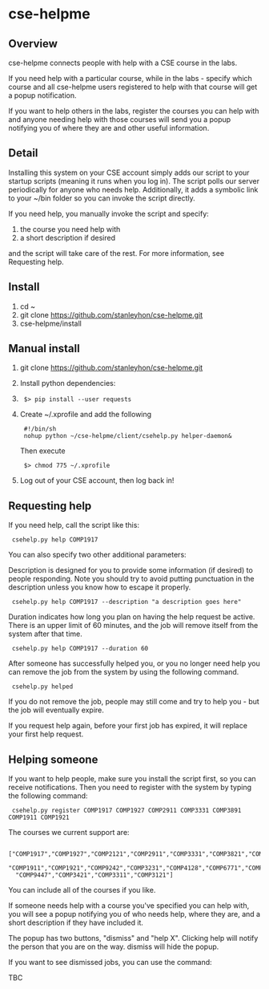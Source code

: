 cse-helpme
==========

## Overview

cse-helpme connects people with help with a CSE course in the labs.

If you need help with a particular course, while in the labs - specify which course
and all cse-helpme users registered to help with that course will get a popup notification.

If you want to help others in the labs, register the courses you can help with
and anyone needing help with those courses will send you a popup notifying you of
where they are and other useful information.

## Detail

Installing this system on your CSE account simply adds our script to your startup
scripts (meaning it runs when you log in). The script polls our server periodically
for anyone who needs help. Additionally, it adds a symbolic link to your ~/bin folder
so you can invoke the script directly.

If you need help, you manually invoke the script and specify:
1. the course you need help with
2. a short description if desired

and the script will take care of the rest. For more information, see Requesting help.

## Install

1. cd ~
2. git clone https://github.com/stanleyhon/cse-helpme.git
3. cse-helpme/install

## Manual install

1. git clone https://github.com/stanleyhon/cse-helpme.git
2. Install python dependencies:
3. 
        $> pip install --user requests
      
3. Create ~/.xprofile and add the following

        #!/bin/sh
        nohup python ~/cse-helpme/client/csehelp.py helper-daemon&
        
    Then execute

        $> chmod 775 ~/.xprofile

4. Log out of your CSE account, then log back in!

## Requesting help

If you need help, call the script like this:

     csehelp.py help COMP1917

You can also specify two other additional parameters:
 
Description is designed for you to provide some information (if desired) to people responding.
Note you should try to avoid putting punctuation in the description unless you know how to 
escape it properly.
     
     csehelp.py help COMP1917 --description "a description goes here"

Duration indicates how long you plan on having the help request be active. There is an upper limit of
60 minutes, and the job will remove itself from the system after that time.
     
     csehelp.py help COMP1917 --duration 60

After someone has successfully helped you, or you no longer need help you can remove the job
from the system by using the following command.

     csehelp.py helped

If you do not remove the job, people may still come and try to help you - but the job will eventually
expire.

If you request help again, before your first job has expired, it will replace your first help request.

## Helping someone

If you want to help people, make sure you install the script first, so you can receive
notifications. Then you need to register with the system by typing the following command:

     csehelp.py register COMP1917 COMP1927 COMP2911 COMP3331 COMP3891 COMP1911 COMP1921

The courses we current support are:

     ["COMP1917","COMP1927","COMP2121","COMP2911","COMP3331","COMP3821","COMP3891",
      "COMP1911","COMP1921","COMP9242","COMP3231","COMP4128","COMP6771","COMP9243",
      "COMP9447","COMP3421","COMP3311","COMP3121"]

You can include all of the courses if you like.

If someone needs help with a course you've specified you can help with, you will see a popup
notifying you of who needs help, where they are, and a short description if they have included it.

The popup has two buttons, "dismiss" and "help X". Clicking help will notify the person that 
you are on the way. dismiss will hide the popup.

If you want to see dismissed jobs, you can use the command:

TBC

